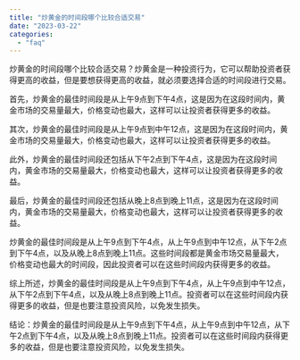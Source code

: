 ```yaml
---
title: "炒黄金的时间段哪个比较合适交易"
date: "2023-03-22"
categories: 
  - "faq"
---
```


炒黄金的时间段哪个比较合适交易？炒黄金是一种投资行为，它可以帮助投资者获得更高的收益，但是要想获得更高的收益，就必须要选择合适的时间段进行交易。

首先，炒黄金的最佳时间段是从上午9点到下午4点，这是因为在这段时间内，黄金市场的交易量最大，价格变动也最大，这样可以让投资者获得更多的收益。

其次，炒黄金的最佳时间段是从上午9点到中午12点，这是因为在这段时间内，黄金市场的交易量最大，价格变动也最大，这样可以让投资者获得更多的收益。

此外，炒黄金的最佳时间段还包括从下午2点到下午4点，这是因为在这段时间内，黄金市场的交易量最大，价格变动也最大，这样可以让投资者获得更多的收益。

最后，炒黄金的最佳时间段还包括从晚上8点到晚上11点，这是因为在这段时间内，黄金市场的交易量最大，价格变动也最大，这样可以让投资者获得更多的收益。

炒黄金的最佳时间段是从上午9点到下午4点，从上午9点到中午12点，从下午2点到下午4点，以及从晚上8点到晚上11点。这些时间段都是黄金市场交易量最大，价格变动也最大的时间段，因此投资者可以在这些时间段内获得更多的收益。

综上所述，炒黄金的最佳时间段是从上午9点到下午4点，从上午9点到中午12点，从下午2点到下午4点，以及从晚上8点到晚上11点。投资者可以在这些时间段内获得更多的收益，但是也要注意投资风险，以免发生损失。

结论：炒黄金的最佳时间段是从上午9点到下午4点，从上午9点到中午12点，从下午2点到下午4点，以及从晚上8点到晚上11点。投资者可以在这些时间段内获得更多的收益，但是也要注意投资风险，以免发生损失。
